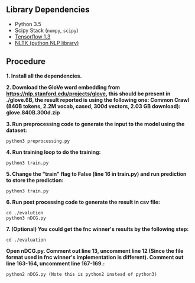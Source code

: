 ## Library Dependencies
* Python 3.5
* Scipy Stack (`numpy`, `scipy`)
* [Tensorflow 1.3](https://github.com/tensorflow/tensorflow/releases)
* [NLTK (python NLP library)](http://www.nltk.org)

## Procedure
**1. Install all the dependencies.**

**2. Download the GloVe word embedding from https://nlp.stanford.edu/projects/glove, this should be present in ./glove.6B, the result reported is using the following one: Common Crawl (840B tokens, 2.2M vocab, cased, 300d vectors, 2.03 GB download): glove.840B.300d.zip**

**3. Run preprocessing code to generate the input to the model using the dataset:**
```
python3 preprocessing.py
```

**4. Run training loop to do the training:**
```
python3 train.py
```

**5. Change the "train" flag to False (line 16 in train.py) and run prediction to store the prediction:**
```
python3 train.py
```

**6. Run post processing code to generate the result in csv file:**
```
cd ./evalution
python3 nDCG.py
```

**7. (Optional) You could get the fnc winner's results by the following step:**
```
cd ./evaluation
```
**Open nDCG.py. Comment out line 13, uncomment line 12 (Since the file format used in fnc winner's implementation is different). Comment out line 163-164, uncomment line 167-169.:**
```
python2 nDCG.py (Note this is python2 instead of python3)
```